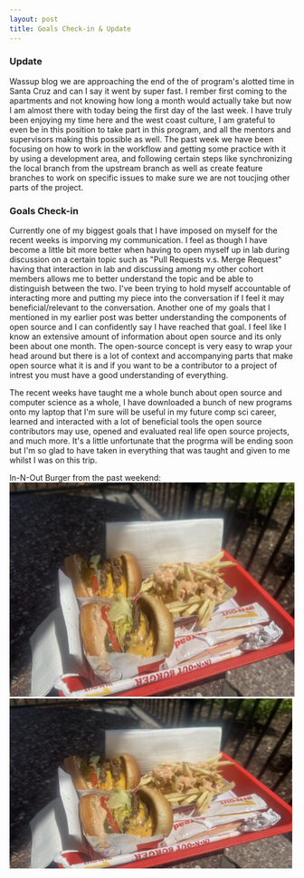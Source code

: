 ```yaml
---
layout: post
title: Goals Check-in & Update
---
```


### Update
Wassup blog we are approaching the end of the of program's alotted time in Santa Cruz and can I say it went by super fast. I rember first coming to the apartments and not knowing how long a month would actually take but now I am almost there with today being the first day of the last week. I have truly been enjoying my time here and the west coast culture, I am grateful to even be in this position to take part in this program, and all the mentors and supervisors making this possible as well. The past week we have been focusing on how to work in the workflow and getting some practice with it by using a development area, and following certain steps like synchronizing the local branch from the upstream branch as well as create feature branches to work on specific issues to make sure we are not toucjing other parts of the project.

### Goals Check-in
Currently one of my biggest goals that I have imposed on myself for the recent weeks is imporving my communication. I feel as though I have become a little bit more better when having to open myself up in lab during discussion on a certain topic such as "Pull Requests v.s. Merge Request" having that interaction in lab and discussing among my other cohort members allows me to better understand the topic and be able to distinguish between the two. I've been trying to hold myself accountable of interacting more and putting my piece into the conversation if I feel it may beneficial/relevant to the conversation. Another one of my goals that I mentioned in my earlier post was better understanding the components of open source and I can confidently say I have reached that goal. I feel like I know an extensive amount of information about open source and its only been about one month. The open-source concept is very easy to wrap your head around but there is a lot of context and accompanying parts that make open source what it is and if you want to be a contributor to a project of intrest you must have a good understanding of everything.

The recent weeks have taught me a whole bunch about open source and computer science as a whole, I have downloaded a bunch of new programs onto my laptop that I'm sure will be useful in my future comp sci career, learned and interacted with a lot of beneficial tools the open source contributors may use, opened and evaluated real life open source projects, and much more. It's a little unfortunate that the progrma will be ending soon but I'm so glad to have taken in everything that was taught and given to me whilst I was on this trip.

In-N-Out Burger from the past weekend: ![_config.yml](/images/image_50432769.JPG)
<img src="/images/image_50432769.JPG" alt="Burger Pic" width="500" height="300">
